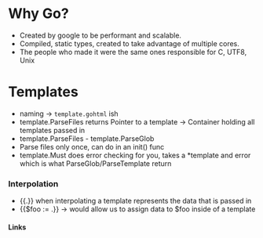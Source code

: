 # Why Go?

 - Created by google to be performant and scalable.  
 - Compiled, static types, created to take advantage of multiple cores.  
 - The people who made it were the same ones responsible for C, UTF8, Unix
 
# Templates
 
  - naming -> `template.gohtml` ish
  - template.ParseFiles returns Pointer to a template -> Container holding all templates passed in
  - template.ParseFiles - template.ParseGlob
  - Parse files only once, can do in an init() func
  - template.Must does error checking for you, takes a *template and error which is what ParseGlob/ParseTemplate return

### Interpolation
  - {{.}} when interpolating a template represents the data that is passed in
  - {{$foo := .}} -> would allow us to assign data to $foo inside of a template

#### Links
[](https://github.com/GoesToEleven/golang-web-dev)